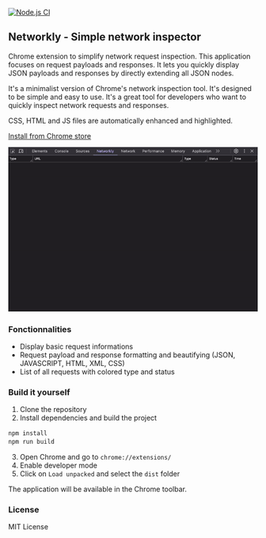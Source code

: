 [![Node.js CI](https://github.com/davidmonnom/networkly/actions/workflows/node.js.yml/badge.svg)](https://github.com/davidmonnom/networkly/actions/workflows/node.js.yml)

## Networkly - Simple network inspector

Chrome extension to simplify network request inspection. This application focuses on request payloads and responses. It lets you quickly display JSON payloads and responses by directly extending all JSON nodes.

It's a minimalist version of Chrome's network inspection tool. It's designed to be simple and easy to use. It's a great tool for developers who want to quickly inspect network requests and responses.

CSS, HTML and JS files are automatically enhanced and highlighted.

[Install from Chrome store](https://chromewebstore.google.com/detail/networkly/cecjokjpmiejeapdeoffnaflpiclhomf)

![image](/preview/preview.gif)

### Fonctionnalities

- Display basic request informations
- Request payload and response formatting and beautifying (JSON, JAVASCRIPT, HTML, XML, CSS)
- List of all requests with colored type and status

### Build it yourself

1. Clone the repository
2. Install dependencies and build the project
```bash
npm install
npm run build
```
3. Open Chrome and go to `chrome://extensions/`
4. Enable developer mode
5. Click on `Load unpacked` and select the `dist` folder

The application will be available in the Chrome toolbar.

### License

MIT License
